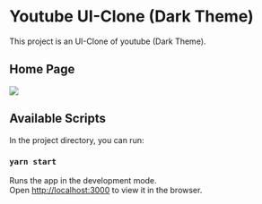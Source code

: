 # Youtube UI-Clone (Dark Theme)

This project is an UI-Clone of youtube (Dark Theme).

## Home Page

<img src="./src/utild/Print.png">

## Available Scripts

In the project directory, you can run:

### `yarn start`

Runs the app in the development mode.\
Open [http://localhost:3000](http://localhost:3000) to view it in the browser.